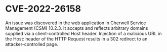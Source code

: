 # CVE-2022-26158

An issue was discovered in the web application in Cherwell Service
Management (CSM) 10.2.3. It accepts and reflects arbitrary domains
supplied via a client-controlled Host header. Injection of a malicious
URL in the Host: header of the HTTP Request results in a 302 redirect
to an attacker-controlled page.
